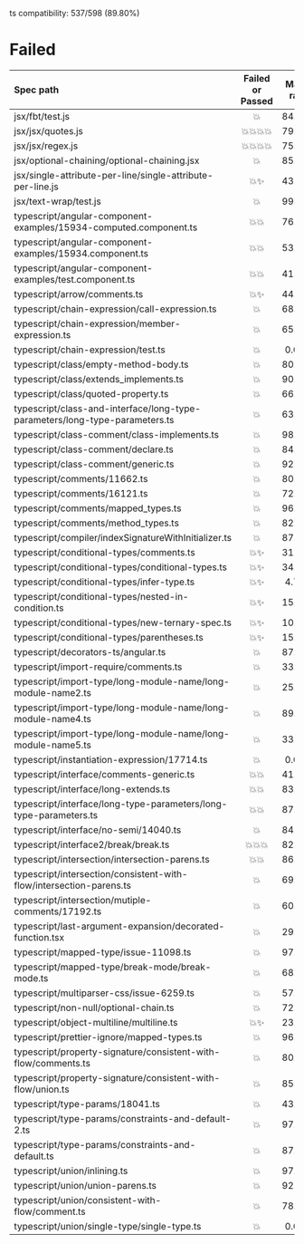 ts compatibility: 537/598 (89.80%)

# Failed

| Spec path | Failed or Passed | Match ratio |
| :-------- | :--------------: | :---------: |
| jsx/fbt/test.js | 💥 | 84.06% |
| jsx/jsx/quotes.js | 💥💥💥💥 | 79.41% |
| jsx/jsx/regex.js | 💥💥💥💥 | 75.00% |
| jsx/optional-chaining/optional-chaining.jsx | 💥 | 85.96% |
| jsx/single-attribute-per-line/single-attribute-per-line.js | 💥✨ | 43.37% |
| jsx/text-wrap/test.js | 💥 | 99.56% |
| typescript/angular-component-examples/15934-computed.component.ts | 💥💥 | 76.92% |
| typescript/angular-component-examples/15934.component.ts | 💥💥 | 53.85% |
| typescript/angular-component-examples/test.component.ts | 💥💥 | 41.18% |
| typescript/arrow/comments.ts | 💥✨ | 44.44% |
| typescript/chain-expression/call-expression.ts | 💥 | 68.75% |
| typescript/chain-expression/member-expression.ts | 💥 | 65.67% |
| typescript/chain-expression/test.ts | 💥 | 0.00% |
| typescript/class/empty-method-body.ts | 💥 | 80.00% |
| typescript/class/extends_implements.ts | 💥 | 90.12% |
| typescript/class/quoted-property.ts | 💥 | 66.67% |
| typescript/class-and-interface/long-type-parameters/long-type-parameters.ts | 💥 | 63.64% |
| typescript/class-comment/class-implements.ts | 💥 | 98.89% |
| typescript/class-comment/declare.ts | 💥 | 84.62% |
| typescript/class-comment/generic.ts | 💥 | 92.00% |
| typescript/comments/11662.ts | 💥 | 80.00% |
| typescript/comments/16121.ts | 💥 | 72.46% |
| typescript/comments/mapped_types.ts | 💥 | 96.77% |
| typescript/comments/method_types.ts | 💥 | 82.05% |
| typescript/compiler/indexSignatureWithInitializer.ts | 💥 | 87.50% |
| typescript/conditional-types/comments.ts | 💥✨ | 31.51% |
| typescript/conditional-types/conditional-types.ts | 💥✨ | 34.48% |
| typescript/conditional-types/infer-type.ts | 💥✨ | 4.76% |
| typescript/conditional-types/nested-in-condition.ts | 💥✨ | 15.79% |
| typescript/conditional-types/new-ternary-spec.ts | 💥✨ | 10.67% |
| typescript/conditional-types/parentheses.ts | 💥✨ | 15.22% |
| typescript/decorators-ts/angular.ts | 💥 | 87.50% |
| typescript/import-require/comments.ts | 💥 | 33.33% |
| typescript/import-type/long-module-name/long-module-name2.ts | 💥 | 25.00% |
| typescript/import-type/long-module-name/long-module-name4.ts | 💥 | 89.29% |
| typescript/import-type/long-module-name/long-module-name5.ts | 💥 | 33.33% |
| typescript/instantiation-expression/17714.ts | 💥 | 0.00% |
| typescript/interface/comments-generic.ts | 💥💥 | 41.94% |
| typescript/interface/long-extends.ts | 💥💥 | 83.64% |
| typescript/interface/long-type-parameters/long-type-parameters.ts | 💥💥 | 87.33% |
| typescript/interface/no-semi/14040.ts | 💥 | 84.81% |
| typescript/interface2/break/break.ts | 💥💥💥 | 82.30% |
| typescript/intersection/intersection-parens.ts | 💥💥 | 86.17% |
| typescript/intersection/consistent-with-flow/intersection-parens.ts | 💥 | 69.77% |
| typescript/intersection/mutiple-comments/17192.ts | 💥 | 60.00% |
| typescript/last-argument-expansion/decorated-function.tsx | 💥 | 29.06% |
| typescript/mapped-type/issue-11098.ts | 💥 | 97.03% |
| typescript/mapped-type/break-mode/break-mode.ts | 💥 | 68.75% |
| typescript/multiparser-css/issue-6259.ts | 💥 | 57.14% |
| typescript/non-null/optional-chain.ts | 💥 | 72.22% |
| typescript/object-multiline/multiline.ts | 💥✨ | 23.21% |
| typescript/prettier-ignore/mapped-types.ts | 💥 | 96.61% |
| typescript/property-signature/consistent-with-flow/comments.ts | 💥 | 80.00% |
| typescript/property-signature/consistent-with-flow/union.ts | 💥 | 85.71% |
| typescript/type-params/18041.ts | 💥 | 43.75% |
| typescript/type-params/constraints-and-default-2.ts | 💥 | 97.60% |
| typescript/type-params/constraints-and-default.ts | 💥 | 87.32% |
| typescript/union/inlining.ts | 💥 | 97.78% |
| typescript/union/union-parens.ts | 💥 | 92.59% |
| typescript/union/consistent-with-flow/comment.ts | 💥 | 78.26% |
| typescript/union/single-type/single-type.ts | 💥 | 0.00% |
